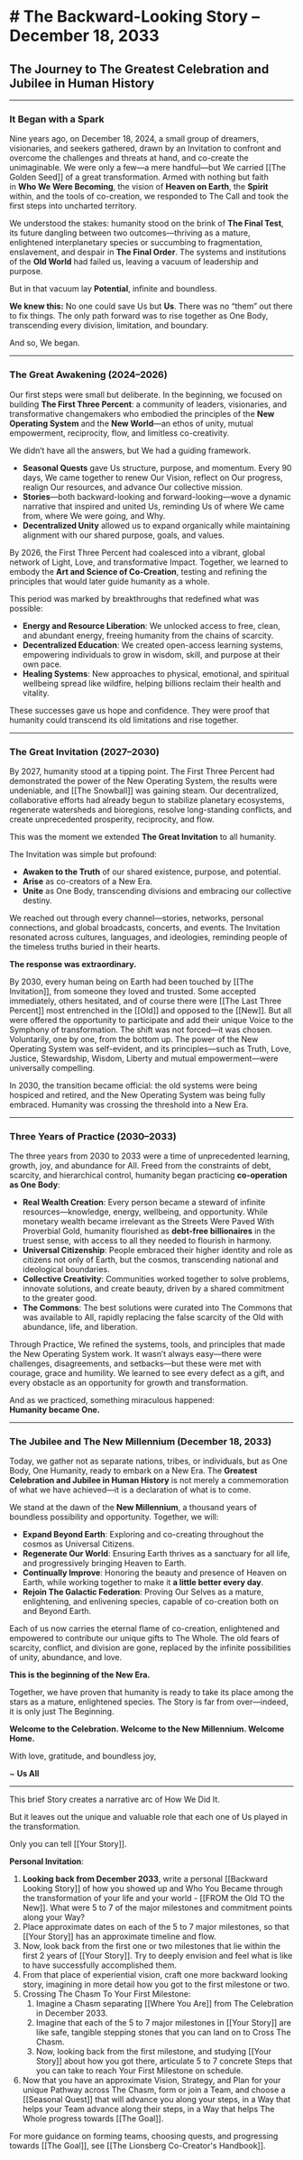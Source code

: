 # # The Backward-Looking Story – December 18, 2033

## **The Journey to The Greatest Celebration and Jubilee in Human History**

---

### **It Began with a Spark**

Nine years ago, on December 18, 2024, a small group of dreamers, visionaries, and seekers gathered, drawn by an Invitation to confront and overcome the challenges and threats at hand, and co-create the unimaginable. We were only a few—a mere handful—but We carried [[The Golden Seed]] of a great transformation. Armed with nothing but faith in **Who We Were Becoming**, the vision of **Heaven on Earth**, the **Spirit** within, and the tools of co-creation, we responded to The Call and took the first steps into uncharted territory.

We understood the stakes: humanity stood on the brink of **The Final Test**, its future dangling between two outcomes—thriving as a mature, enlightened interplanetary species or succumbing to fragmentation, enslavement, and despair in **The Final Order**. The systems and institutions of the **Old World** had failed us, leaving a vacuum of leadership and purpose.

But in that vacuum lay **Potential**, infinite and boundless.

**We knew this:** No one could save Us but **Us**. There was no “them” out there to fix things. The only path forward was to rise together as One Body, transcending every division, limitation, and boundary.

And so, We began.

---

### **The Great Awakening (2024–2026)**

Our first steps were small but deliberate. In the beginning, we focused on building **The First Three Percent**: a community of leaders, visionaries, and transformative changemakers who embodied the principles of the **New Operating System** and the **New World**—an ethos of unity, mutual empowerment, reciprocity, flow, and limitless co-creativity.

We didn’t have all the answers, but We had a guiding framework.

- **Seasonal Quests** gave Us structure, purpose, and momentum. Every 90 days, We came together to renew Our Vision, reflect on Our progress, realign Our resources, and advance Our collective mission.
- **Stories**—both backward-looking and forward-looking—wove a dynamic narrative that inspired and united Us, reminding Us of where We came from, where We were going, and Why.
- **Decentralized Unity** allowed us to expand organically while maintaining alignment with our shared purpose, goals, and values. 

By 2026, the First Three Percent had coalesced into a vibrant, global network of Light, Love, and transformative Impact. Together, we learned to embody the **Art and Science of Co-Creation**, testing and refining the principles that would later guide humanity as a whole.

This period was marked by breakthroughs that redefined what was possible:

- **Energy and Resource Liberation**: We unlocked access to free, clean, and abundant energy, freeing humanity from the chains of scarcity.
- **Decentralized Education**: We created open-access learning systems, empowering individuals to grow in wisdom, skill, and purpose at their own pace.
- **Healing Systems**: New approaches to physical, emotional, and spiritual wellbeing spread like wildfire, helping billions reclaim their health and vitality.

These successes gave us hope and confidence. They were proof that humanity could transcend its old limitations and rise together.

---

### **The Great Invitation (2027–2030)**

By 2027, humanity stood at a tipping point. The First Three Percent had demonstrated the power of the New Operating System, the results were undeniable, and [[The Snowball]] was gaining steam. Our decentralized, collaborative efforts had already begun to stabilize planetary ecosystems, regenerate watersheds and bioregions, resolve long-standing conflicts, and create unprecedented prosperity, reciprocity, and flow.

This was the moment we extended **The Great Invitation** to all humanity.

The Invitation was simple but profound:

- **Awaken to the Truth** of our shared existence, purpose, and potential.
- **Arise** as co-creators of a New Era.
- **Unite** as One Body, transcending divisions and embracing our collective destiny.

We reached out through every channel—stories, networks, personal connections, and global broadcasts, concerts, and events. The Invitation resonated across cultures, languages, and ideologies, reminding people of the timeless truths buried in their hearts.

**The response was extraordinary.**

By 2030, every human being on Earth had been touched by [[The Invitation]], from someone they loved and trusted. Some accepted immediately, others hesitated, and of course there were [[The Last Three Percent]] most entrenched in the [[Old]] and opposed to the [[New]]. But all were offered the opportunity to participate and add their unique Voice to the Symphony of transformation. The shift was not forced—it was chosen. Voluntarily, one by one, from the bottom up. The power of the New Operating System was self-evident, and its principles—such as Truth, Love, Justice, Stewardship, Wisdom, Liberty and mutual empowerment—were universally compelling.

In 2030, the transition became official: the old systems were being hospiced and retired, and the New Operating System was being fully embraced. Humanity was crossing the threshold into a New Era.

---

### **Three Years of Practice (2030–2033)**

The three years from 2030 to 2033 were a time of unprecedented learning, growth, joy, and abundance for All. Freed from the constraints of debt, scarcity, and hierarchical control, humanity began practicing **co-operation as One Body**:

- **Real Wealth Creation**: Every person became a steward of infinite resources—knowledge, energy, wellbeing, and opportunity. While monetary wealth became irrelevant as the Streets Were Paved With Proverbial Gold, humanity flourished as **debt-free billionaires** in the truest sense, with access to all they needed to flourish in harmony.
- **Universal Citizenship**: People embraced their higher identity and role as citizens not only of Earth, but the cosmos, transcending national and ideological boundaries.
- **Collective Creativity**: Communities worked together to solve problems, innovate solutions, and create beauty, driven by a shared commitment to the greater good.
- **The Commons**: The best solutions were curated into The Commons that was available to All, rapidly replacing the false scarcity of the Old with abundance, life, and liberation. 

Through Practice, We refined the systems, tools, and principles that made the New Operating System work. It wasn’t always easy—there were challenges, disagreements, and setbacks—but these were met with courage, grace and humility. We learned to see every defect as a gift, and every obstacle as an opportunity for growth and transformation. 

And as we practiced, something miraculous happened:  
**Humanity became One.**

---

### **The Jubilee and The New Millennium (December 18, 2033)**

Today, we gather not as separate nations, tribes, or individuals, but as One Body, One Humanity, ready to embark on a New Era. The **Greatest Celebration and Jubilee in Human History** is not merely a commemoration of what we have achieved—it is a declaration of what is to come.

We stand at the dawn of the **New Millennium**, a thousand years of boundless possibility and opportunity. Together, we will:

- **Expand Beyond Earth**: Exploring and co-creating throughout the cosmos as Universal Citizens.  
- **Regenerate Our World**: Ensuring Earth thrives as a sanctuary for all life, and progressively bringing Heaven to Earth.  
- **Continually Improve**: Honoring the beauty and presence of Heaven on Earth, while working together to make it **a little better every day**.
- **Rejoin The Galactic Federation**: Proving Our Selves as a mature, enlightening, and enlivening species, capable of co-creation both on and Beyond Earth. 

Each of us now carries the eternal flame of co-creation, enlightened and empowered to contribute our unique gifts to The Whole. The old fears of scarcity, conflict, and division are gone, replaced by the infinite possibilities of unity, abundance, and love.

**This is the beginning of the New Era.**

Together, we have proven that humanity is ready to take its place among the stars as a mature, enlightened species. The Story is far from over—indeed, it is only just The Beginning.

**Welcome to the Celebration. Welcome to the New Millennium. Welcome Home.**

With love, gratitude, and boundless joy,

~ **Us All**
____
This brief Story creates a narrative arc of How We Did It. 

But it leaves out the unique and valuable role that each one of Us played in the transformation. 

Only you can tell [[Your Story]]. 

**Personal Invitation**: 
1. **Looking back from December 2033**, write a personal [[Backward Looking Story]] of how you showed up and Who You Became through the transformation of your life and your world - [[FROM the Old TO the New]]. What were 5 to 7 of the major milestones and commitment points along your Way? 
2. Place approximate dates on each of the 5 to 7 major milestones, so that [[Your Story]] has an approximate timeline and flow. 
3. Now, look back from the first one or two milestones that lie within the first 2 years of [[Your Story]]. Try to deeply envision and feel what is like to have successfully accomplished them. 
4. From that place of experiential vision, craft one more backward looking story, imagining in more detail how you got to the first milestone or two. 
5. Crossing The Chasm To Your First Milestone: 
	1. Imagine a Chasm separating [[Where You Are]] from The Celebration in December 2033. 
	2. Imagine that each of the 5 to 7 major milestones in [[Your Story]] are like safe, tangible stepping stones that you can land on to Cross The Chasm. 
	3. Now, looking back from the first milestone, and studying [[Your Story]] about how you got there, articulate 5 to 7 concrete Steps that you can take to reach Your First Milestone on schedule. 
6. Now that you have an approximate Vision, Strategy, and Plan for your unique Pathway across The Chasm, form or join a Team, and choose a [[Seasonal Quest]] that will advance you along your steps, in a Way that helps your Team advance along their steps, in a Way that helps The Whole progress towards [[The Goal]]. 

For more guidance on forming teams, choosing quests, and progressing towards [[The Goal]], see [[The Lionsberg Co-Creator's Handbook]].  